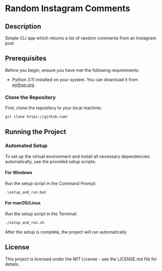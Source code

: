 # Random Instagram Comments

## Description
Simple CLI app which returns a list of random comments from an Instagram post

## Prerequisites
Before you begin, ensure you have met the following requirements:
- Python 3.11 installed on your system. You can download it from [python.org](https://www.python.org/downloads/).

### Clone the Repository
First, clone the repository to your local machine:

```bash
git clone https://github.com/
```

## Running the Project

### Automated Setup

To set up the virtual environment and install all necessary dependencies automatically, use the provided setup scripts:

#### For Windows
Run the setup script in the Command Prompt:
```batch
.\setup_and_run.bat
```

#### For macOS/Linux
Run the setup script in the Terminal:
```bash
./setup_and_run.sh
```



After the setup is complete, the project will run automatically

## License

This project is licensed under the MIT License - see the LICENSE.md file for details.